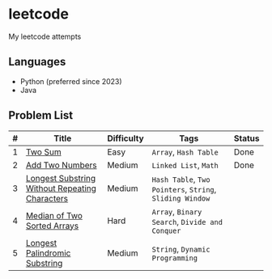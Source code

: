 # leetcode

My leetcode attempts

## Languages

- Python (preferred since 2023)
- Java

## Problem List

| #   | Title                                                                                                                           | Difficulty | Tags                                                     | Status |
| --- | ------------------------------------------------------------------------------------------------------------------------------- | ---------- | -------------------------------------------------------- | ------ |
| 1   | [Two Sum](https://leetcode.com/problems/two-sum/)                                                                               | Easy       | `Array`, `Hash Table`                                    | Done   |
| 2   | [Add Two Numbers](https://leetcode.com/problems/add-two-numbers/)                                                               | Medium     | `Linked List`, `Math`                                    | Done   |
| 3   | [Longest Substring Without Repeating Characters](https://leetcode.com/problems/longest-substring-without-repeating-characters/) | Medium     | `Hash Table`, `Two Pointers`, `String`, `Sliding Window` |        |
| 4   | [Median of Two Sorted Arrays](https://leetcode.com/problems/median-of-two-sorted-arrays/)                                       | Hard       | `Array`, `Binary Search`, `Divide and Conquer`           |        |
| 5   | [Longest Palindromic Substring](https://leetcode.com/problems/longest-palindromic-substring/)                                   | Medium     | `String`, `Dynamic Programming`                          |        |
